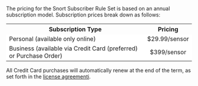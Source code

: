 The pricing for the Snort Subscriber Rule Set is based on an annual subscription model. Subscription prices break down as follows:</p>
    
<table>
        <tr>
          <th>Subscription Type </th>
          <th><div align="center">Pricing</div></th>
        </tr>
        <tr>
          <td style="background-color:#FFF">Personal (available only online) </td>
          <td style="background-color:#FFF" align="center"><div align="center">$29.99/sensor</div></td>
        </tr>
        <tr>
          <td style="background-color:#FFF">Business (available via Credit Card (preferred) or Purchase Order)</td>
          <td style="background-color:#FFF" align="center"><div align="center">$399/sensor </div></td>
        </tr>
</table>

All Credit Card purchases will automatically renew at the end of the term, as set forth in the [license agreementi](https://www.snort.org/vrt_license).
